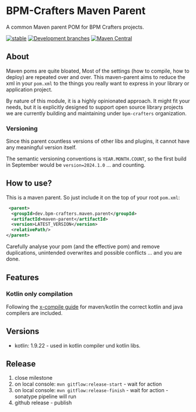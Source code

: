 # BPM-Crafters Maven Parent

A common Maven parent POM for BPM Crafters projects.

[![stable](https://img.shields.io/badge/lifecycle-STABLE-green.svg)](https://github.com/holisticon#open-source-lifecycle)
[![Development branches](https://github.com/bpm-crafters/bpm-crafters-maven-parent/actions/workflows/development.yml/badge.svg)](https://github.com/bpm-crafters/bpm-crafters-maven-parent/actions/workflows/development.yml)
[![Maven Central](https://maven-badges.herokuapp.com/maven-central/dev.bpm-crafters.maven.parent/maven-parent/badge.svg)](https://maven-badges.herokuapp.com/maven-central/dev.bpm-crafters.maven.parent/maven-parent)

## About

Maven poms are quite bloated, Most of the settings (how to compile, how to deploy) are repeated over and over.
This maven-parent aims to reduce the xml in your `pom.xml` to the things you really want to express in your library or application project.

By nature of this module, it is a highly opinionated approach. It might fit your needs, but it is explicitly designed to support open source library projects we are currently building and maintaining under `bpm-crafters` organization.

### Versioning

Since this parent countless versions of other libs and plugins, it cannot have any meaningful version itself.

The semantic versioning conventions is `YEAR.MONTH.COUNT`, so the first build in September would be `version=2024.1.0` ... and counting.

## How to use?

This is a maven parent. So just include it on the top of your root `pom.xml`:

```xml
 <parent>
  <groupId>dev.bpm-crafters.maven.parent</groupId>
  <artifactId>maven-parent</artifactId>
  <version>LATEST_VERSION</version>
  <relativePath/>
</parent>
```

Carefully analyse your pom (and the effective pom) and remove duplications, unintended overwrites and possible conflicts ... and you are done.

## Features

### Kotlin only compilation

Following the [x-compile guide](https://kotlinlang.org/docs/maven.html#compile-kotlin-and-java-sources) for maven/kotlin the correct kotlin and java compilers are included.

## Versions

* kotlin: 1.9.22 - used in kotlin compiler und kotlin libs.

## Release

1. close milestone
1. on local console: `mvn gitflow:release-start` - wait for action
1. on local console: `mvn gitflow:release-finish` - wait for action - sonatype pipeline will run
1. github release - publish
